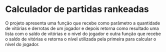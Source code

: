 # Calculador de partidas rankeadas

O projeto apresenta uma função que recebe como parâmetro a quantidade de vitórias e derrotas de um jogador e depois retorna como resultado uma lista com o saldo de vitórias e o nível do jogador e outra função que recebe o saldo de vitórias e retorna o nível utilizada pela primeira para calcular o nível do jogador.
